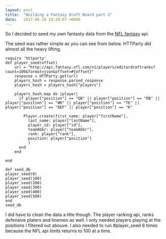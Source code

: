 ```yaml
---
layout: post
title:  "Building a Fantasy Draft Board part 2"
date:   2017-08-10 18:29:07 +0000
---
```



So I decided to seed my own fantasty data from the [NFL fantasy](http://api.fantasy.nfl.com/v1/docs) api.

The seed was rather simple as you can see from below. HTTParty did almost all the heavy lifting. 

```
require 'httparty'
def player_seed(offset)
    url = "http://api.fantasy.nfl.com/v1/players/editordraftranks?count=100&format=json&offset=#{offset}"
    response = HTTParty.get(url)
    players_hash = response.parsed_response
    players_hash = players_hash["players"]

    players_hash.map do |player|
      if player["position"] == "QB" || player["position"] == "RB" || player["position"] == "WR" || player["position"] == "TE" || player["position"] == "DEF" || player["position"] == "K"

        Player.create(first_name: player["firstName"],
          last_name: player["lastName"],
          player_id: player["id"],
          teamAbbr: player["teamAbbr"],
          rank: player["rank"],
          position: player["position"]
          )
      end
    end

end

def seed_db
player_seed(0)
player_seed(100)
player_seed(200)
player_seed(300)
player_seed(400)
player_seed(500)
end
seed_db
```

I did have to clean the data a litte though. The player ranking api, ranks defensive platers and linemen as well. I only needed players playing at the positions I filtered out abouve. I also needed to run #player_seed 6 times because the NFL api limits returns to 100 at a time. 

